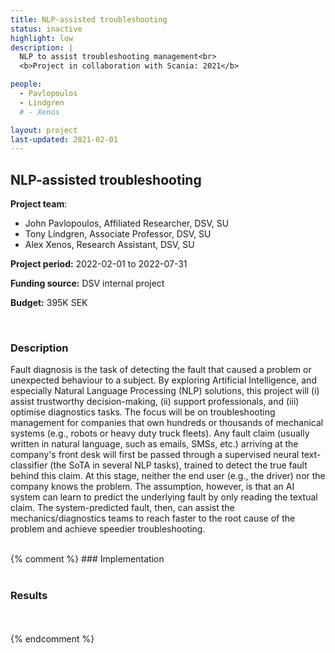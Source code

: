 ```yaml
---
title: NLP-assisted troubleshooting
status: inactive
highlight: low
description: |
  NLP to assist troubleshooting management<br>
  <b>Project in collaboration with Scania: 2021</b>

people:
  - Pavlopoulos
  - Lindgren
  # - Xenos

layout: project
last-updated: 2021-02-01
---
```


## NLP-assisted troubleshooting

**Project team**:
- John Pavlopoulos, Affiliated Researcher, DSV, SU
- Tony Lindgren, Associate Professor, DSV, SU
- Alex Xenos, Research Assistant, DSV, SU

**Project period:** 2022-02-01 to 2022-07-31

**Funding source:** DSV internal project

**Budget:** 395K SEK


<br>

### Description
Fault diagnosis is the task of detecting the fault that caused a problem or unexpected behaviour to a subject. By exploring Artificial Intelligence, and especially Natural Language Processing (NLP) solutions, this project will (i) assist trustworthy decision-making, (ii) support professionals, and (iii) optimise diagnostics tasks. The focus will be on troubleshooting management for companies that own hundreds or thousands of mechanical systems (e.g., robots or heavy duty truck fleets). Any fault claim (usually written in natural language, such as emails, SMSs, etc.) arriving at the company's front desk will first be passed through a supervised neural text-classifier (the SoTA in several NLP tasks), trained to detect the true fault behind this claim. At this stage, neither the end user (e.g., the driver) nor the company knows the problem. The assumption, however, is that an AI system can learn to predict the underlying fault by only reading the textual claim. The system-predicted fault, then, can assist the mechanics/diagnostics teams to reach faster to the root cause of the problem and achieve speedier troubleshooting.

<br>
{% comment %}
### Implementation

<br>
<br>

### Results

<br>
<br>
{% endcomment %}